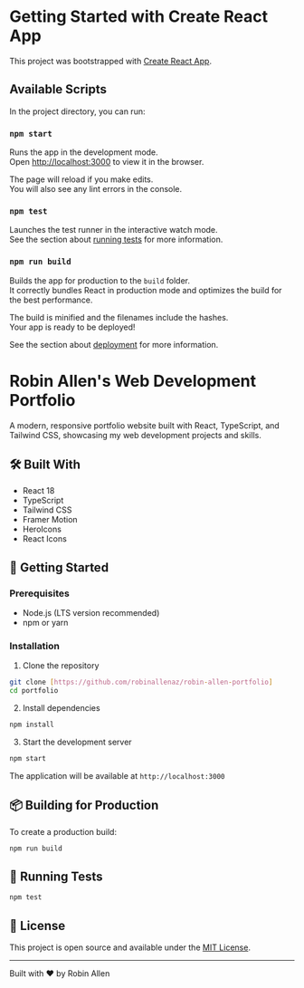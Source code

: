 # Getting Started with Create React App

This project was bootstrapped with [Create React App](https://github.com/facebook/create-react-app).

## Available Scripts

In the project directory, you can run:

### `npm start`

Runs the app in the development mode.\
Open [http://localhost:3000](http://localhost:3000) to view it in the browser.

The page will reload if you make edits.\
You will also see any lint errors in the console.

### `npm test`

Launches the test runner in the interactive watch mode.\
See the section about [running tests](https://facebook.github.io/create-react-app/docs/running-tests) for more information.

### `npm run build`

Builds the app for production to the `build` folder.\
It correctly bundles React in production mode and optimizes the build for the best performance.

The build is minified and the filenames include the hashes.\
Your app is ready to be deployed!

See the section about [deployment](https://facebook.github.io/create-react-app/docs/deployment) for more information.
# Robin Allen's Web Development Portfolio

A modern, responsive portfolio website built with React, TypeScript, and Tailwind CSS, showcasing my web development projects and skills.

## 🛠️ Built With

- React 18
- TypeScript
- Tailwind CSS
- Framer Motion
- HeroIcons
- React Icons

## 🚀 Getting Started

### Prerequisites

- Node.js (LTS version recommended)
- npm or yarn

### Installation

1. Clone the repository
```bash
git clone [https://github.com/robinallenaz/robin-allen-portfolio]
cd portfolio
```

2. Install dependencies
```bash
npm install
```

3. Start the development server
```bash
npm start
```

The application will be available at `http://localhost:3000`

## 📦 Building for Production

To create a production build:

```bash
npm run build
```

## 🧪 Running Tests

```bash
npm test
```

## 📝 License

This project is open source and available under the [MIT License](LICENSE).

---
Built with ❤️ by Robin Allen
